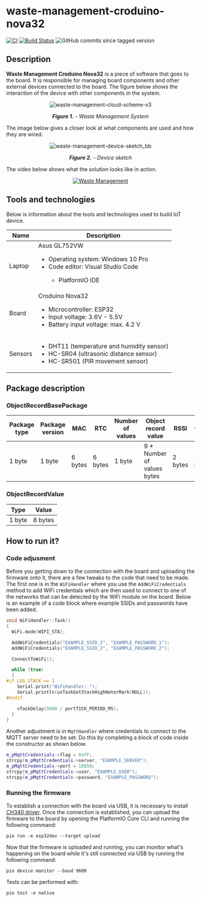 # waste-management-croduino-nova32

[![CI](https://github.com/corlukantonio/waste-management-croduino-nova32/actions/workflows/ci.yml/badge.svg)](https://github.com/corlukantonio/waste-management-croduino-nova32/actions/workflows/ci.yml)
[![Build Status](https://app.travis-ci.com/corlukantonio/waste-management-croduino-nova32.svg?token=LFYd3nvNM4EhiD43TsCb&branch=main)](https://app.travis-ci.com/corlukantonio/waste-management-croduino-nova32)
![GitHub commits since tagged version](https://img.shields.io/github/commits-since/corlukantonio/waste-management-croduino-nova32/v1.0.1/main)

## Description

**Waste Management Croduino Nova32** is a piece of software that goes to the board. It is responsible for managing board components and other external devices connected to the board. The figure below shows the interaction of the device with other components in the system.

<p align="center">
  <img src="https://user-images.githubusercontent.com/32845849/184077061-e7477185-3a82-43d2-a1b5-2192cff312c1.png" alt="waste-management-cloud-scheme-v3">
</p>

<p align="center">
  <i><b>Figure 1.</b> - Waste Management System</i>
</p>

The image below gives a closer look at what components are used and how they are wired.

<p align="center">
  <img src="https://github.com/corlukantonio/waste-management-croduino-nova32/assets/32845849/90dd7b11-67d6-452e-8128-dcc7f7c74b77" alt="waste-management-device-sketch_bb">
</p>

<p align="center">
  <i><b>Figure 2.</b> - Device sketch</i>
</p>

The video below shows what the solution looks like in action.

<p align="center">
  <a href="https://youtu.be/TOmVYZEeiqY">
  <img src="https://img.youtube.com/vi/TOmVYZEeiqY/0.jpg" alt="Waste Management">
  </a>
</p>

## Tools and technologies

Below is information about the tools and technologies used to build IoT device.

<table align="center">
  <thead>
    <tr>
      <th>Name</th>
      <th>Description</th>
    </tr>
  </thead>
  <tbody>
    <tr>
      <td>Laptop</td>
      <td>
        <span>Asus GL752VW</span>
        <ul>
          <li>Operating system: Windows 10 Pro</li>
          <li>Code editor: Visual Studio Code</li>
          <ul>
            <li>PlatformIO IDE</li>
          </ul>
        </ul>
      </td>
    </tr>
    <tr>
      <td>Board</td>
      <td>
        <span>Croduino Nova32</span>
        <ul>
          <li>Microcontroller: ESP32</li>
          <li>Input voltage: 3.6V - 5.5V</li>
          <li>Battery input voltage: max. 4.2 V</li>
        </ul>
      </td>
    </tr>
    <tr>
      <td>Sensors</td>
      <td>
        <ul>
          <li>DHT11 (temperature and humidity sensor)</li>
          <li>HC-SR04 (ultrasonic distance sensor)</li>
          <li>HC-SR501 (PIR movement sensor)</li>
        </ul>
      </td>
    </tr>
  </tbody>
</table>

## Package description

### ObjectRecordBasePackage

<table align="center">
  <thead>
    <tr>
      <th>Package type</th>
      <th>Package version</th>
      <th>MAC</th>
      <th>RTC</th>
      <th>Number of values</th>
      <th>Object record value</th>
      <th>RSSI</th>
      <th>CRC</th>
    </tr>
  </thead>
  <tbody>
    <tr>
      <td>1 byte</td>
      <td>1 byte</td>
      <td>6 bytes</td>
      <td>6 bytes</td>
      <td>1 byte</td>
      <td>9 * Number of values bytes</td>
      <td>2 bytes</td>
      <td>1 byte</td>
    </tr>
  </tbody>
</table>

### ObjectRecordValue

<table align="center">
  <thead>
    <tr>
      <th>Type</th>
      <th>Value</th>
    </tr>
  </thead>
  <tbody>
    <tr>
      <td>1 byte</td>
      <td>8 bytes</td>
    </tr>
  </tbody>
</table>

## How to run it?

### Code adjusment

Before you getting down to the connection with the board and uploading the firmware onto it, there are a few tweaks to the code that need to be made. The first one is in the `WiFiHandler` where you use the `AddWiFiCredentials` method to add WiFi credentials which are then used to connect to one of the networks that can be detected by the WiFi module on the board. Below is an example of a code block where example SSIDs and passwords have been added.

```cpp
void WiFiHandler::Task()
{
  WiFi.mode(WIFI_STA);

  AddWiFiCredentials("EXAMPLE_SSID_1", "EXAMPLE_PASSWORD_1");
  AddWiFiCredentials("EXAMPLE_SSID_2", "EXAMPLE_PASSWORD_2");

  ConnectToWiFi();

  while (true)
  {
#if LOG_STACK == 1
    Serial.print("WiFiHandler: ");
    Serial.println(uxTaskGetStackHighWaterMark(NULL));
#endif

    vTaskDelay(5000 / portTICK_PERIOD_MS);
  }
}
```

Another adjustment is in `MqttHandler` where credentials to connect to the MQTT server need to be set. Do this by completing a block of code inside the constructor as shown below.

```cpp
m_pMqttCredentials->flag = 0xFF;
strcpy(m_pMqttCredentials->server, "EXAMPLE_SERVER");
m_pMqttCredentials->port = 18850;
strcpy(m_pMqttCredentials->user, "EXAMPLE_USER");
strcpy(m_pMqttCredentials->password, "EXAMPLE_PASSWORD");
```

### Running the firmware

To establish a connection with the board via USB, it is necessary to install [CH340 driver](https://sparks.gogo.co.nz/ch340.html). Once the connection is established, you can upload the firmware to the board by opening the PlatformIO Core CLI and running the following command:

```
pio run -e esp32dev --target upload
```

Now that the firmware is uploaded and running, you can monitor what's happening on the board while it's still connected via USB by running the following command:

```
pio device monitor --baud 9600
```

Tests can be performed with:

```
pio test -e native
```
